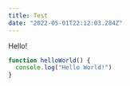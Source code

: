 ```yaml
---
title: Test
date: "2022-05-01T22:12:03.284Z"
---
```


Hello!

```js
function helloWorld() {
  console.log("Hello World!")
}
```

